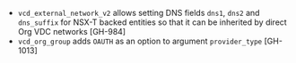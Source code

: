 * `vcd_external_network_v2` allows setting DNS fields `dns1`, `dns2` and `dns_suffix` for NSX-T
  backed entities so that it can be inherited by direct Org VDC networks  [GH-984]
* `vcd_org_group` adds `OAUTH` as an option to argument `provider_type`  [GH-1013]